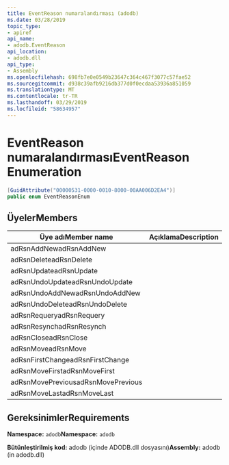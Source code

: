 ```yaml
---
title: EventReason numaralandırması (adodb)
ms.date: 03/28/2019
topic_type:
- apiref
api_name:
- adodb.EventReason
api_location:
- adodb.dll
api_type:
- Assembly
ms.openlocfilehash: 698fb7e0e0549b23647c364c467f3077c57fae52
ms.sourcegitcommit: d938c39afb9216db377d0f0ecdaa53936a851059
ms.translationtype: MT
ms.contentlocale: tr-TR
ms.lasthandoff: 03/29/2019
ms.locfileid: "58634957"
---
```

# <a name="eventreason-enumeration"></a><span data-ttu-id="2d3c7-102">EventReason numaralandırması</span><span class="sxs-lookup"><span data-stu-id="2d3c7-102">EventReason Enumeration</span></span>

```csharp
[GuidAttribute("00000531-0000-0010-8000-00AA006D2EA4")]
public enum EventReasonEnum
```
## <a name="members"></a><span data-ttu-id="2d3c7-103">Üyeler</span><span class="sxs-lookup"><span data-stu-id="2d3c7-103">Members</span></span>

| <span data-ttu-id="2d3c7-104">Üye adı</span><span class="sxs-lookup"><span data-stu-id="2d3c7-104">Member name</span></span>  | <span data-ttu-id="2d3c7-105">Açıklama</span><span class="sxs-lookup"><span data-stu-id="2d3c7-105">Description</span></span>  |
|---|---|
|<span data-ttu-id="2d3c7-106">adRsnAddNew</span><span class="sxs-lookup"><span data-stu-id="2d3c7-106">adRsnAddNew</span></span>  |   |
|<span data-ttu-id="2d3c7-107">adRsnDelete</span><span class="sxs-lookup"><span data-stu-id="2d3c7-107">adRsnDelete</span></span>  |   |
|<span data-ttu-id="2d3c7-108">adRsnUpdate</span><span class="sxs-lookup"><span data-stu-id="2d3c7-108">adRsnUpdate</span></span>  |   |
|<span data-ttu-id="2d3c7-109">adRsnUndoUpdate</span><span class="sxs-lookup"><span data-stu-id="2d3c7-109">adRsnUndoUpdate</span></span>  |   |
|<span data-ttu-id="2d3c7-110">adRsnUndoAddNew</span><span class="sxs-lookup"><span data-stu-id="2d3c7-110">adRsnUndoAddNew</span></span>  |   |
|<span data-ttu-id="2d3c7-111">adRsnUndoDelete</span><span class="sxs-lookup"><span data-stu-id="2d3c7-111">adRsnUndoDelete</span></span>  |   |
|<span data-ttu-id="2d3c7-112">adRsnRequery</span><span class="sxs-lookup"><span data-stu-id="2d3c7-112">adRsnRequery</span></span>  |   |
|<span data-ttu-id="2d3c7-113">adRsnResynch</span><span class="sxs-lookup"><span data-stu-id="2d3c7-113">adRsnResynch</span></span>  |   |
| <span data-ttu-id="2d3c7-114">adRsnClose</span><span class="sxs-lookup"><span data-stu-id="2d3c7-114">adRsnClose</span></span>  |   |
| <span data-ttu-id="2d3c7-115">adRsnMove</span><span class="sxs-lookup"><span data-stu-id="2d3c7-115">adRsnMove</span></span>  |   |
| <span data-ttu-id="2d3c7-116">adRsnFirstChange</span><span class="sxs-lookup"><span data-stu-id="2d3c7-116">adRsnFirstChange</span></span>  |   |
| <span data-ttu-id="2d3c7-117">adRsnMoveFirst</span><span class="sxs-lookup"><span data-stu-id="2d3c7-117">adRsnMoveFirst</span></span>  |   |
| <span data-ttu-id="2d3c7-118">adRsnMovePrevious</span><span class="sxs-lookup"><span data-stu-id="2d3c7-118">adRsnMovePrevious</span></span>  |   |
| <span data-ttu-id="2d3c7-119">adRsnMoveLast</span><span class="sxs-lookup"><span data-stu-id="2d3c7-119">adRsnMoveLast</span></span>  |   |

## <a name="requirements"></a><span data-ttu-id="2d3c7-120">Gereksinimler</span><span class="sxs-lookup"><span data-stu-id="2d3c7-120">Requirements</span></span>

<span data-ttu-id="2d3c7-121">**Namespace:** `adodb`</span><span class="sxs-lookup"><span data-stu-id="2d3c7-121">**Namespace:** `adodb`</span></span>

<span data-ttu-id="2d3c7-122">**Bütünleştirilmiş kod:** adodb (içinde ADODB.dll dosyasını)</span><span class="sxs-lookup"><span data-stu-id="2d3c7-122">**Assembly:** adodb (in adodb.dll)</span></span>
